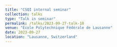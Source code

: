 ```yaml
---
title: "CSQI internal seminar"
collection: talks
type: "Talk in seminar"
permalink: /talks/2023-09-27-talk-10
venue: "École Polytechnique Fédérale de Lausanne"
date: 2023-09-27
location: "Lausanne, Switzerland"
---
```

